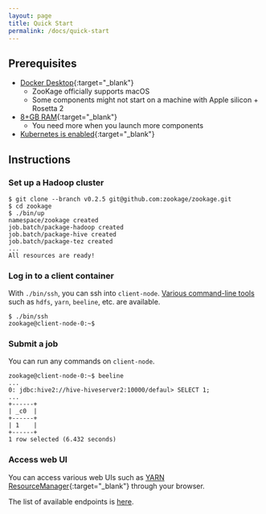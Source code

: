 ```yaml
---
layout: page
title: Quick Start
permalink: /docs/quick-start
---
```


## Prerequisites

- [Docker Desktop](https://www.docker.com/products/docker-desktop/){:target="_blank"}
  - ZooKage officially supports macOS
  - Some components might not start on a machine with Apple silicon + Rosetta 2
- [8+GB RAM](https://docs.docker.com/desktop/settings/mac/#advanced){:target="_blank"}
  - You need more when you launch more components
- [Kubernetes is enabled](https://docs.docker.com/get-started/orchestration/){:target="_blank"}

## Instructions

### Set up a Hadoop cluster

```console
$ git clone --branch v0.2.5 git@github.com:zookage/zookage.git
$ cd zookage
$ ./bin/up
namespace/zookage created
job.batch/package-hadoop created
job.batch/package-hive created
job.batch/package-tez created
...
All resources are ready!
```

### Log in to a client container

With `./bin/ssh`, you can ssh into `client-node`. [Various command-line tools](/docs/tools#what-commands-are-available-on-client-node) such as `hdfs`, `yarn`, `beeline`, etc. are available.

```console
$ ./bin/ssh
zookage@client-node-0:~$
```

### Submit a job

You can run any commands on `client-node`.

```console
zookage@client-node-0:~$ beeline
...
0: jdbc:hive2://hive-hiveserver2:10000/defaul> SELECT 1;
...
+------+
| _c0  |
+------+
| 1    |
+------+
1 row selected (6.432 seconds)
```

### Access web UI

You can access various web UIs such as [YARN ResourceManager](http://localhost:8088/cluster){:target="_blank"} through your browser.

The list of available endpoints is [here](/docs/tools#web-ui).
